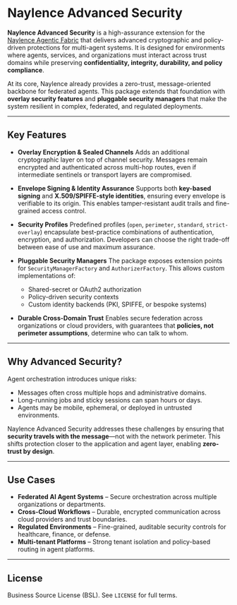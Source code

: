 # Naylence Advanced Security

**Naylence Advanced Security** is a high-assurance extension for the [Naylence Agentic Fabric](https://github.com/naylence) that delivers advanced cryptographic and policy-driven protections for multi-agent systems. It is designed for environments where agents, services, and organizations must interact across trust domains while preserving **confidentiality, integrity, durability, and policy compliance**.

At its core, Naylence already provides a zero-trust, message-oriented backbone for federated agents. This package extends that foundation with **overlay security features** and **pluggable security managers** that make the system resilient in complex, federated, and regulated deployments.

---

## Key Features

* **Overlay Encryption & Sealed Channels**
  Adds an additional cryptographic layer on top of channel security. Messages remain encrypted and authenticated across multi-hop routes, even if intermediate sentinels or transport layers are compromised.

* **Envelope Signing & Identity Assurance**
  Supports both **key-based signing** and **X.509/SPIFFE-style identities**, ensuring every envelope is verifiable to its origin. This enables tamper-resistant audit trails and fine-grained access control.

* **Security Profiles**
  Predefined profiles (`open`, `perimeter`, `standard`, `strict-overlay`) encapsulate best-practice combinations of authentication, encryption, and authorization. Developers can choose the right trade-off between ease of use and maximum assurance.

* **Pluggable Security Managers**
  The package exposes extension points for `SecurityManagerFactory` and `AuthorizerFactory`. This allows custom implementations of:

  * Shared-secret or OAuth2 authorization
  * Policy-driven security contexts
  * Custom identity backends (PKI, SPIFFE, or bespoke systems)

* **Durable Cross-Domain Trust**
  Enables secure federation across organizations or cloud providers, with guarantees that **policies, not perimeter assumptions**, determine who can talk to whom.

---

## Why Advanced Security?

Agent orchestration introduces unique risks:

* Messages often cross multiple hops and administrative domains.
* Long-running jobs and sticky sessions can span hours or days.
* Agents may be mobile, ephemeral, or deployed in untrusted environments.

Naylence Advanced Security addresses these challenges by ensuring that **security travels with the message**—not with the network perimeter. This shifts protection closer to the application and agent layer, enabling **zero-trust by design**.

---

## Use Cases

* **Federated AI Agent Systems** – Secure orchestration across multiple organizations or departments.
* **Cross-Cloud Workflows** – Durable, encrypted communication across cloud providers and trust boundaries.
* **Regulated Environments** – Fine-grained, auditable security controls for healthcare, finance, or defense.
* **Multi-tenant Platforms** – Strong tenant isolation and policy-based routing in agent platforms.

---

## License

Business Source License (BSL). See `LICENSE` for full terms.
